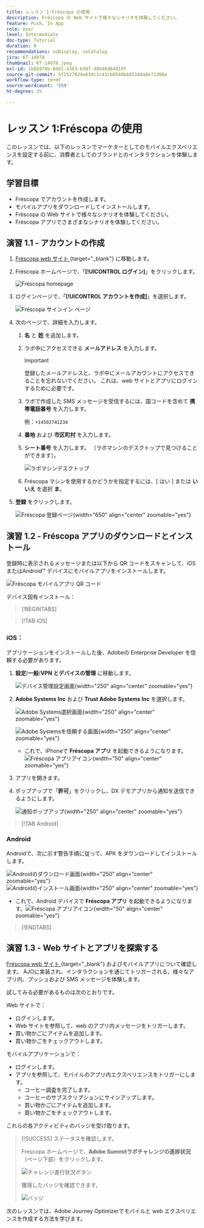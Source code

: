 ```yaml
---
title: レッスン 1:Fréscopa の使用
description: Fréscopa の Web サイトで様々なシナリオを体験してください。
feature: Push, In App
role: User
level: Intermediate
doc-type: Tutorial
duration: 0
recommendations: noDisplay, noCatalog
jira: KT-14978
thumbnail: KT-14978.jpeg
exl-id: 1bbb978b-0401-4383-b507-48b46d84d19f
source-git-commit: 5f1527824e63dc1c43cb0540b685160a8e71d66e
workflow-type: tm+mt
source-wordcount: '559'
ht-degree: 1%

---
```


# レッスン 1:Fréscopa の使用

このレッスンでは、以下のレッスンでマーケターとしてのモバイルエクスペリエンスを設定する前に、消費者としてのブランドとのインタラクションを体験します。

## 学習目標

* Fréscopa でアカウントを作成します。
* モバイルアプリをダウンロードしてインストールします。
* Fréscopa の Web サイトで様々なシナリオを体験してください。
* Fréscopa アプリでさまざまなシナリオを体験してください。

## 演習 1.1 - アカウントの作成

1. [Fréscopa web サイト ](https://dsn.adobe.com/p/adobe-summit-2024?token=eyJhbGciOiJIUzI1NiIsInR5cCI6IkpXVCJ9.eyJpZCI6ImFub255bW91cyIsImVtYWlsIjoiYW5vbnltb3VzQGFkb2JlLmNvbSIsImlzc3VlciI6InNoYXJlZC1saW5rIiwiYXJnb24iOnsiYWNjZXNzIjoicmVhZC1wcm9qZWN0IiwicHJvamVjdElkIjoiYWRvYmUtc3VtbWl0LTIwMjQifSwiaWF0IjoxNzEwNTI0MTIwLCJleHAiOjE3MTIzMzg1MjB9.q2uGVst6HjJw8SCWl-3pViNzepkdGnNCvGqZnbbkTsY){target="_blank"} に移動します。

1. Fréscopa ホームページで、「**[!UICONTROL ログイン]**」をクリックします。

   ![Fréscopa homepage](/help/summit/l820-lab-workbook/assets/1-1-1-frescopa-homepage.png "Fréscopa homepage")

1. ログインページで、「**[!UICONTROL アカウントを作成]**」を選択します。

   ![Fréscopa サインイン ページ ](/help/summit/l820-lab-workbook/assets/1-1-2-frescopa-sign-in-page.png "Fréscopa サインイン ")

1. 次のページで、詳細を入力します。

   1. **名** と **姓** を追加します。

   1. ラボ中にアクセスできる **メールアドレス** を入力します。

      >[!IMPORTANT]
      > 登録したメールアドレスと、ラボ中にメールアカウントにアクセスできることを忘れないでください。 これは、web サイトとアプリにログインするために必要です。

   1. ラボで作成した SMS メッセージを受信するには、国コードを含めて **携帯電話番号** を入力します。

      例：`+14502741234`

   1. **番地** および **市区町村** を入力します。

   1. **シート番号** を入力します。 （ラボマシンのデスクトップで見つけることができます）。

      ![ ラボマシンデスクトップ ](/help/summit/l820-lab-workbook/assets/locate-seat-number.png)

   1. Fréscopa マシンを使用するかどうかを指定するには、[ はい ] または **いいえ** を選択 **ま**。

1. **登録** をクリックします。

   ![Fréscopa 登録ページ ](/help/summit/l820-lab-workbook/assets/1-1-3-frescopa-registration-page.png){width="650" align="center" zoomable="yes"}

## 演習 1.2 - Fréscopa アプリのダウンロードとインストール

登録時に表示されるメッセージまたは以下から QR コードをスキャンして、iOSまたはAndroid™ デバイスにモバイルアプリをインストールします。

![Fréscopa モバイルアプリ QR コード ](/help/summit/l820-lab-workbook/assets/1-2-1-qr-codes.png "Fréscopa モバイルアプリ QR コード ")

デバイス固有インストール：

>[!BEGINTABS]

>[!TAB iOS]

### iOS：

アプリケーションをインストールした後、Adobeの Enterprise Developer を信頼する必要があります。

1. **設定**/**一般**/**VPN とデバイスの管理** に移動します。

   ![ デバイス管理設定画面 ](/help/summit/l820-lab-workbook/assets/1-2-2-device-management-screen.PNG " デバイス管理設定画面 "){width="250" align="center" zoomable="yes"}

1. **Adobe Systems Inc** および **Trust Adobe Systems Inc** を選択します。

   ![Adobe Systems選択画面 ](/help/summit/l820-lab-workbook/assets/1-2-3-adobe-systems.PNG "Adobe Systems選択画面 "){width="250" align="center" zoomable="yes"}
   <br>

   ![Adobe Systemsを信頼する画面 ](/help/summit/l820-lab-workbook/assets/1-2-4-trust-adobe.PNG){width="250" align="center" zoomable="yes"}

   * これで、iPhoneで **Fréscopa アプリ** を起動できるようになります。![Fréscopa アプリアイコン ](/help/summit/l820-lab-workbook/assets/1-2-app-icon.png){width="50" align="center" zoomable="yes"}


1. アプリを開きます。

1. ポップアップで「**許可**」をクリックし、DX デモアプリから通知を送信できるようにします。

   ![ 通知ポップアップ ](/help/summit/l820-lab-workbook/assets/1-2-allow-notifications.png){width="250" align="center" zoomable="yes"}

>[!TAB Android]

### Android

Androidで、次に示す警告手順に従って、APK をダウンロードしてインストールします。

![Androidのダウンロード画面 ](/help/summit/l820-lab-workbook/assets/1-2-5-android-download.jpg "Androidのダウンロード画面 "){width="250" align="center" zoomable="yes"}
<br>
![Androidのインストール画面 ](/help/summit/l820-lab-workbook/assets/1-2-6-android-installation.jpg){width="250" align="center" zoomable="yes"}

* これで、Android デバイスで **Fréscopa アプリ** を起動できるようになります。![Fréscopa アプリアイコン ](/help/summit/l820-lab-workbook/assets/1-2-app-icon.png){width="50" align="center" zoomable="yes"}

>[!ENDTABS]

## 演習 1.3 - Web サイトとアプリを探索する

[Fréscopa web サイト ](https://dsn.adobe.com/p/adobe-summit-2024?token=eyJhbGciOiJIUzI1NiIsInR5cCI6IkpXVCJ9.eyJpZCI6ImFub255bW91cyIsImVtYWlsIjoiYW5vbnltb3VzQGFkb2JlLmNvbSIsImlzc3VlciI6InNoYXJlZC1saW5rIiwiYXJnb24iOnsiYWNjZXNzIjoicmVhZC1wcm9qZWN0IiwicHJvamVjdElkIjoiYWRvYmUtc3VtbWl0LTIwMjQifSwiaWF0IjoxNzEwNTI0MTIwLCJleHAiOjE3MTIzMzg1MjB9.q2uGVst6HjJw8SCWl-3pViNzepkdGnNCvGqZnbbkTsY){target="_blank"} およびモバイルアプリについて確認します。 AJOに実装され、インタラクションを通じてトリガーされる、様々なアプリ内、プッシュおよび SMS メッセージを体験します。

試してみる必要があるものは次のとおりです。

Web サイトで：

* ログインします。
* Web サイトを参照して、web のアプリ内メッセージをトリガーします。
* 買い物かごにアイテムを追加します。
* 買い物かごをチェックアウトします。

モバイルアプリケーションで：

* ログインします。
* アプリを参照して、モバイルのアプリ内エクスペリエンスをトリガーにします。
   * コーヒー調査を完了します。
   * コーヒーのサブスクリプションにサインアップします。
   * 買い物かごにアイテムを追加します。
   * 買い物かごをチェックアウトします。

これらの各アクティビティのバッジを受け取ります。

>[!SUCCESS]
>ステータスを確認します。
>
>Frescopa ホームページで、**Adobe Summitラボチャレンジの進捗状況** （ページ下部）をクリックします。
> 
>  ![ チャレンジ進行状況ボタン ](/help/summit/l820-lab-workbook/assets/1-3-challenge-progress-button.png)
>
> 獲得したバッジを確認できます。
> 
> ![バッジ](/help/summit/l820-lab-workbook/assets/1-3-badges.png)

次のレッスンでは、Adobe Journey Optimizerでモバイルと web エクスペリエンスを作成する方法を学びます。

[def]: /help/summit/l820-lab-workbook/assets/1-2-4-trust-adobe.PNG
